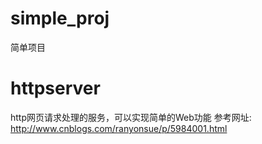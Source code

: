 # simple_proj
简单项目

# httpserver
http网页请求处理的服务，可以实现简单的Web功能
参考网址: http://www.cnblogs.com/ranyonsue/p/5984001.html
